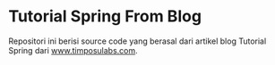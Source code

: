 # Tutorial Spring From Blog
Repositori ini berisi source code yang berasal dari artikel blog Tutorial Spring dari www.timposulabs.com.
